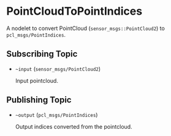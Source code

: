 # PointCloudToPointIndices

A nodelet to convert PointCloud (`sensor_msgs::PointCloud2`) to `pcl_msgs/PointIndices`.

## Subscribing Topic

* `~input` (`sensor_msgs/PointCloud2`)

  Input pointcloud.

## Publishing Topic

* `~output` (`pcl_msgs/PointIndices`)

  Output indices converted from the pointcloud.
